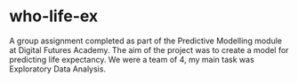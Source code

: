 # who-life-ex

A group assignment completed as part of the Predictive Modelling module at Digital Futures Academy.
The aim of the project was to create a model for predicting life expectancy.
We were a team of 4, my main task was Exploratory Data Analysis.

